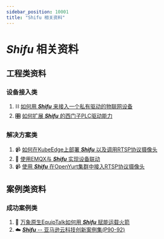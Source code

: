 ```yaml
---
sidebar_position: 10001
title: "Shifu 相关资料"
---
```


#  ***Shifu*** 相关资料

## 工程类资料

### 设备接入类

1. :chains: [如何用 ***Shifu*** 来接入一个私有驱动的物联网设备](https://mp.weixin.qq.com/s/Nm4tmd_hi0u0ebkkuOgyuw)
2. :control_knobs: [如何扩展 ***Shifu*** 的西门子PLC驱动能力](https://mp.weixin.qq.com/s/FiZ2p4e1M9ABkF4SS15Qgg)

### 解决方案类

1. :video_camera: [如何在KubeEdge上部署 ***Shifu*** 以及调用RTSP协议摄像头](https://mp.weixin.qq.com/s/x6eJA8jqmcTjdiPpGVyAkw)
2. :dancers: [使用EMQX与 ***Shifu*** 实现设备联动](https://mp.weixin.qq.com/s/OksAvQ4i2Sg9qKFTBsfQjw)
3. :video_camera: [使用 ***Shifu*** 在OpenYurt集群中接入RTSP协议摄像头](https://mp.weixin.qq.com/s/InSWgAQwUK1B3XVyj1Wa8Q)

## 案例类资料

### 成功案例类

1. :rocket: [万象原生EquipTalk如何用 ***Shifu*** 赋能运载火箭](https://mp.weixin.qq.com/s/T-_o2072dk5X0X4NChXUpA)
2. :cloud: [***Shifu*** -- 亚马逊云科技创新案例集(P90-92)](https://d1.awsstatic.com/whitepapers/amazon-iot-innovation-case.pdf)
